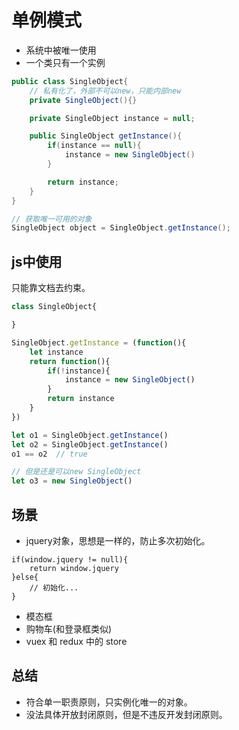 # 单例模式

- 系统中被唯一使用
- 一个类只有一个实例

```java
public class SingleObject{
    // 私有化了，外部不可以new，只能内部new
    private SingleObject(){}

    private SingleObject instance = null;

    public SingleObject getInstance(){
        if(instance == null){
            instance = new SingleObject()
        }

        return instance;
    }
}

// 获取唯一可用的对象
SingleObject object = SingleObject.getInstance();
```

## js中使用

只能靠文档去约束。

```javascript
class SingleObject{

}

SingleObject.getInstance = (function(){
    let instance
    return function(){
        if(!instance){
            instance = new SingleObject()
        }
        return instance
    }
})

let o1 = SingleObject.getInstance()
let o2 = SingleObject.getInstance()
o1 == o2  // true

// 但是还是可以new SingleObject
let o3 = new SingleObject()
```

## 场景

- jquery对象，思想是一样的，防止多次初始化。

```
if(window.jquery != null){
    return window.jquery
}else{
    // 初始化...
}
```

- 模态框
- 购物车(和登录框类似)
- vuex 和 redux 中的 store

## 总结

- 符合单一职责原则，只实例化唯一的对象。
- 没法具体开放封闭原则，但是不违反开发封闭原则。
